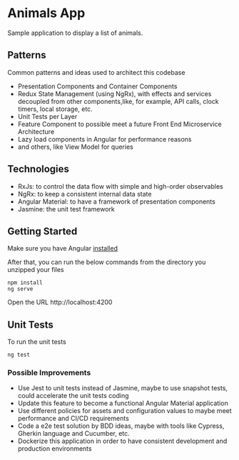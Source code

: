 # Animals App

Sample application to display a list of animals.

## Patterns

Common patterns and ideas used to architect this codebase

- Presentation Components and Container Components
- Redux State Management (using NgRx), with effects and services decoupled from other components,like, for example, API calls, clock timers, local storage, etc.
- Unit Tests per Layer
- Feature Component to possible meet a future Front End Microservice Architecture
- Lazy load components in Angular for performance reasons
- and others, like View Model for queries

## Technologies

- RxJs: to control the data flow with simple and high-order observables
- NgRx: to keep a consistent internal data state
- Angular Material: to have a framework of presentation components
- Jasmine: the unit test framework

## Getting Started

Make sure you have Angular [installed](https://angular.io/guide/setup-local)

After that, you can run the below commands from the directory you unzipped your files

```
npm install
ng serve
```

Open the URL http://localhost:4200

## Unit Tests

To run the unit tests

```
ng test
```

### Possible Improvements

- Use Jest to unit tests instead of Jasmine, maybe to use snapshot tests, could accelerate the unit tests coding
- Update this feature to become a functional Angular Material application
- Use different policies for assets and configuration values to maybe meet performance and CI/CD requirements
- Code a e2e test solution by BDD ideas, maybe with tools like Cypress, Gherkin language and Cucumber, etc.
- Dockerize this application in order to have consistent development and production environments
